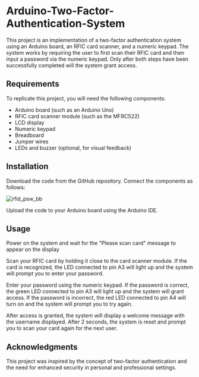 # Arduino-Two-Factor-Authentication-System
This project is an implementation of a two-factor authentication system using an Arduino board, an RFIC card scanner, and a numeric keypad. The system works by requiring the user to first scan their RFIC card and then input a password via the numeric keypad. Only after both steps have been successfully completed will the system grant access.

## Requirements
To replicate this project, you will need the following components:

* Arduino board (such as an Arduino Uno)
* RFIC card scanner module (such as the MFRC522)
* LCD display
* Numeric keypad
* Breadboard
* Jumper wires
* LEDs and buzzer (optional, for visual feedback)
## Installation
Download the code from the GitHub repository.
Connect the components as follows:

![rfid_psw_bb](https://user-images.githubusercontent.com/94349736/233986981-418d6b81-a1fb-4f48-baa7-63fbb6361a37.png)

Upload the code to your Arduino board using the Arduino IDE.

## Usage
Power on the system and wait for the "Please scan card" message to appear on the display

Scan your RFIC card by holding it close to the card scanner module. If the card is recognized, the LED connected to pin A3 will light up and the system will prompt you to enter your password.

Enter your password using the numeric keypad. If the password is correct, the green LED connected to pin A3 will light up and the system will grant access. If the password is incorrect, the red LED connected to pin A4 will turn on and the system will prompt you to try again.

After access is granted, the system will display a welcome message with the username displayed. 
After 2 seconds, the system is reset and prompt you to scan your card again for the next user.

## Acknowledgments
This project was inspired by the concept of two-factor authentication and the need for enhanced security in personal and professional settings.
